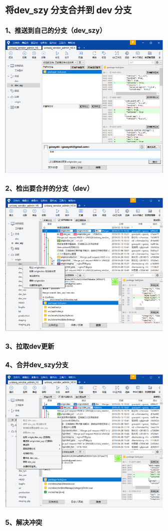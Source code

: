 # 将dev_szy 分支合并到 dev 分支

## 1、推送到自己的分支（dev_szy）

![dev_push](./img/dev_push.png)

## 2、检出要合并的分支（dev）

![dev_checkout](./img/dev_checkout.png)

## 3、拉取dev更新

## 4、合并dev_szy分支

![dev_merge](./img/dev_merge.png)

## 5、解决冲突

